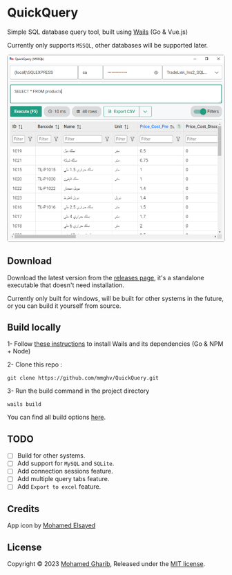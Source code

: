 # QuickQuery

Simple SQL database query tool, built using [Wails](https://wails.io/) (Go & Vue.js)

Currently only supports `MSSQL`, other databases will be supported later.

![QuickQuery screenshot](./.github/screenshot.png)

## Download

Download the latest version from the [releases page](https://github.com/mmghv/QuickQuery/releases), it's a standalone executable that doesn't need installation.

Currently only built for windows, will be built for other systems in the future, or you can build it yourself from source.

## Build locally

1- Follow [these instructions](https://wails.io/docs/gettingstarted/installation) to install Wails and its dependencies (Go & NPM + Node)

2- Clone this repo :

```
git clone https://github.com/mmghv/QuickQuery.git
```

3- Run the build command in the project directory

```
wails build
```

You can find all build options [here](https://wails.io/docs/reference/cli#build).

## TODO

- [ ] Build for other systems.
- [ ] Add support for `MySQL` and `SQLite`.
- [ ] Add connection sessions feature.
- [ ] Add multiple query tabs feature.
- [ ] Add `Export to excel` feature.

## Credits

App icon by [Mohamed Elsayed](https://www.behance.net/mohamedzzz)

## License

Copyright © 2023 [Mohamed Gharib](https://github.com/mmghv), Released under the [MIT license](LICENSE).